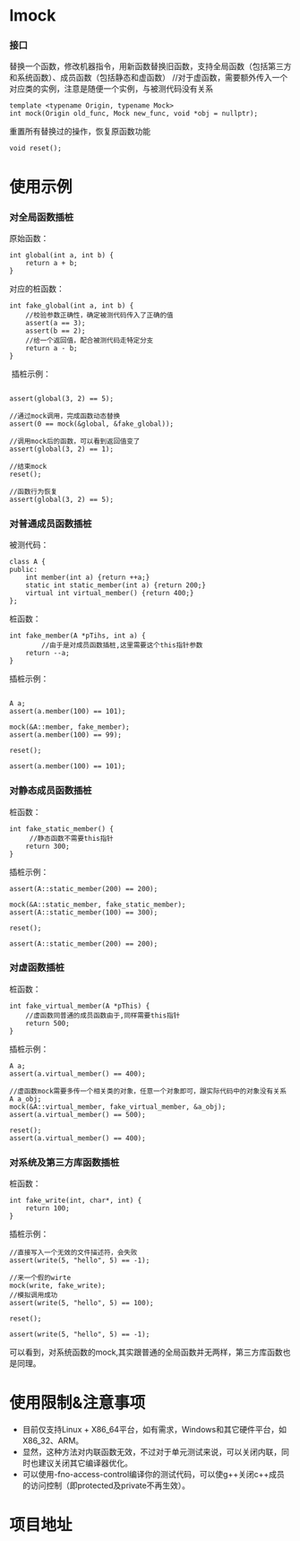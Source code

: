# lmock
### 接口

替换一个函数，修改机器指令，用新函数替换旧函数，支持全局函数（包括第三方和系统函数）、成员函数（包括静态和虚函数）
//对于虚函数，需要额外传入一个对应类的实例，注意是随便一个实例，与被测代码没有关系
```
template <typename Origin, typename Mock>
int mock(Origin old_func, Mock new_func, void *obj = nullptr);
```
重置所有替换过的操作，恢复原函数功能
```
void reset();
```

# 使用示例

### 对全局函数插桩

原始函数：
``` 
int global(int a, int b) {
    return a + b;
}
```
对应的桩函数：
``` 
int fake_global(int a, int b) {
    //校验参数正确性，确定被测代码传入了正确的值
    assert(a == 3);
    assert(b == 2);
    //给一个返回值，配合被测代码走特定分支
    return a - b;
}
```
 插桩示例：
``` 

assert(global(3, 2) == 5);

//通过mock调用，完成函数动态替换
assert(0 == mock(&global, &fake_global));

//调用mock后的函数，可以看到返回值变了
assert(global(3, 2) == 1);

//结束mock
reset();

//函数行为恢复
assert(global(3, 2) == 5);
```

### 对普通成员函数插桩

被测代码：
``` 
class A {
public:
    int member(int a) {return ++a;}
    static int static_member(int a) {return 200;}
    virtual int virtual_member() {return 400;}
};
```
桩函数：
``` 
int fake_member(A *pTihs, int a) {
		//由于是对成员函数插桩,这里需要这个this指针参数
    return --a;
}
```
插桩示例：
``` 

A a;
assert(a.member(100) == 101);

mock(&A::member, fake_member);
assert(a.member(100) == 99);

reset();

assert(a.member(100) == 101);
```

### 对静态成员函数插桩

桩函数：
``` 
int fake_static_member() {
	 //静态函数不需要this指针
    return 300;
}
```
插桩示例：
``` 
assert(A::static_member(200) == 200);

mock(&A::static_member, fake_static_member);
assert(A::static_member(100) == 300);

reset();

assert(A::static_member(200) == 200);
```

### 对虚函数插桩

桩函数：
``` 
int fake_virtual_member(A *pThis) {
    //虚函数同普通的成员函数由于,同样需要this指针
    return 500;
}
```
插桩示例：
``` 
A a;
assert(a.virtual_member() == 400);

//虚函数mock需要多传一个相关类的对象，任意一个对象即可，跟实际代码中的对象没有关系
A a_obj;
mock(&A::virtual_member, fake_virtual_member, &a_obj);
assert(a.virtual_member() == 500);

reset();
assert(a.virtual_member() == 400);
``` 

### 对系统及第三方库函数插桩

桩函数：
```
int fake_write(int, char*, int) {
    return 100;
}
```
插桩示例：
``` 
//直接写入一个无效的文件描述符，会失败
assert(write(5, "hello", 5) == -1);

//来一个假的wirte
mock(write, fake_write);
//模拟调用成功
assert(write(5, "hello", 5) == 100);

reset();

assert(write(5, "hello", 5) == -1);
```
可以看到，对系统函数的mock,其实跟普通的全局函数并无两样，第三方库函数也是同理。

# 使用限制&注意事项
* 目前仅支持Linux + X86_64平台，如有需求，Windows和其它硬件平台，如X86_32、ARM。
* 显然，这种方法对内联函数无效，不过对于单元测试来说，可以关闭内联，同时也建议关闭其它编译器优化。
* 可以使用-fno-access-control编译你的测试代码，可以使g++关闭c++成员的访问控制（即protected及private不再生效）。

# 项目地址
